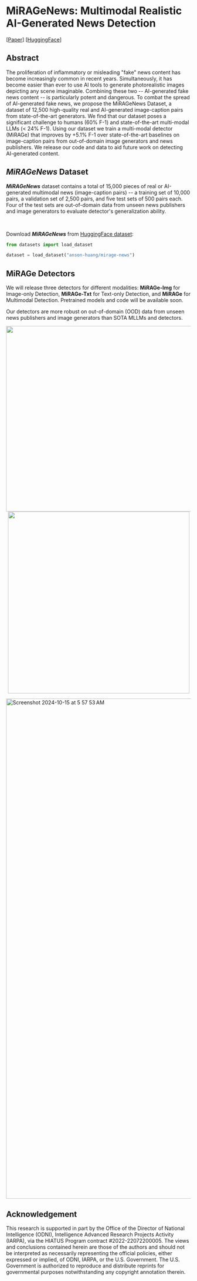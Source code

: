 # MiRAGeNews: Multimodal Realistic AI-Generated News Detection

[[Paper](https://arxiv.org/abs/2410.09045)]
[[HuggingFace](https://huggingface.co/datasets/anson-huang/mirage-news)]

## Abstract
The proliferation of inflammatory or misleading "fake" news content has become increasingly common in recent years. Simultaneously, it has become easier than ever to use AI tools to generate photorealistic images depicting any scene imaginable. Combining these two -- AI-generated fake news content -- is particularly potent and dangerous. To combat the spread of AI-generated fake news, we propose the MiRAGeNews Dataset, a dataset of 12,500 high-quality real and AI-generated image-caption pairs from state-of-the-art generators. We find that our dataset poses a significant challenge to humans (60% F-1) and state-of-the-art multi-modal LLMs (< 24% F-1). Using our dataset we train a multi-modal detector (MiRAGe) that improves by +5.1% F-1 over state-of-the-art baselines on image-caption pairs from out-of-domain image generators and news publishers. We release our code and data to aid future work on detecting AI-generated content.

## ***MiRAGeNews*** Dataset
***MiRAGeNews*** dataset contains a total of 15,000 pieces of real or AI-generated multimodal news (image-caption pairs) -- a training set of 10,000 pairs, a validation set of 2,500 pairs, and five test sets of 500 pairs each. Four of the test sets are out-of-domain data from unseen news publishers and image generators to evaluate detector's generalization ability.

<br>

Download ***MiRAGeNews*** from [HuggingFace dataset](https://huggingface.co/datasets/anson-huang/mirage-news):
```py
from datasets import load_dataset

dataset = load_dataset("anson-huang/mirage-news")
```

## MiRAGe Detectors
We will release three detectors for different modalities: **MiRAGe-Img** for Image-only Detection, **MiRAGe-Txt** for Text-only Detection, and **MiRAGe** for Multimodal Detection. Pretrained models and code will be available soon.

Our detectors are more robust on out-of-domain (OOD) data from unseen news publishers and image generators than SOTA MLLMs and detectors.

<p align="center">
  <img src="https://github.com/user-attachments/assets/cac9691f-5ba5-4351-b1d9-a2ac679435b7" width="505" />
  <img src="https://github.com/user-attachments/assets/778ef402-dbac-4b0c-a060-3fabaa6f15f3" width="495" /> 
</p>

<img width="1361" alt="Screenshot 2024-10-15 at 5 57 53 AM" src="https://github.com/user-attachments/assets/eb4cea74-7210-4ae8-a58d-a2119dca3ab2">


## Acknowledgement
This research is supported in part by the Office of the Director of National Intelligence (ODNI), Intelligence Advanced Research Projects Activity (IARPA), via the HIATUS Program contract #2022-22072200005. The views and conclusions contained herein are those of the authors and should not be interpreted as necessarily representing the official policies, either expressed or implied, of ODNI, IARPA, or the U.S. Government. The U.S. Government is authorized to reproduce and distribute reprints for governmental purposes notwithstanding any copyright annotation therein.
